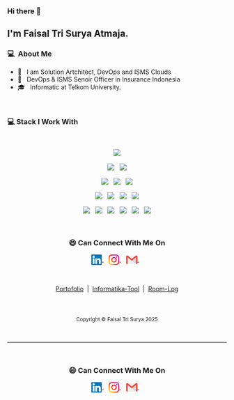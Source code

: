 ### Hi there 👋

## I'm Faisal Tri Surya Atmaja.

### 💻 &nbsp;About Me 

- 🤔 &nbsp; I am Solution Artchitect, DevOps and ISMS Clouds
- 🌁 &nbsp; DevOps & ISMS Senoir Officer in Insurance Indonesia
- 🎓 &nbsp; Informatic at Telkom University.


<br>






### 💻 Stack I Work With

<br>

<p  align="center">

<img src="https://img.shields.io/badge/jupyter-F3631D.svg?&style=for-the-badge&logo=jupyter&logoColor=white" height="25"/>
  </p>
  
<p  align="center">

<img src="https://img.shields.io/badge/Terraform-7B42BC?style=for-the-badge&logo=terraform&logoColor=white" height="25"/>  
  &nbsp;
<img src="https://img.shields.io/badge/Kubernetes-326CE5?style=for-the-badge&logo=kubernetes&logoColor=white" height="25"/>
  </p>
  
  <p  align="center">

  
<img src="https://img.shields.io/badge/Jenkins-D24939?style=for-the-badge&logo=jenkins&logoColor=white" height="25"/>
  &nbsp;
<img src="https://img.shields.io/badge/anaconda-42B029.svg?&style=for-the-badge&logo=anaconda&logoColor=white" height="25"/>
  &nbsp;
<img src="https://img.shields.io/badge/Docker-2496ED?style=for-the-badge&logo=docker&logoColor=white" height="25"/>  
 </p>
 
 <p  align="center">

  
<img src="https://img.shields.io/badge/Python-3776AB?style=for-the-badge&logo=python&logoColor=white" height="25">
  &nbsp;

<img src="https://img.shields.io/badge/C-00599C?style=for-the-badge&logo=c&logoColor=white" height="25">
&nbsp;
  
  <img src="https://img.shields.io/badge/Node.js-339933?style=for-the-badge&logo=node.js&logoColor=white" height="25">
&nbsp;
  
<img src="https://img.shields.io/badge/C%2B%2B-00599C?style=for-the-badge&logo=c%2B%2B&logoColor=white" height="25">
</p>
<p align="center">

<img src="https://img.shields.io/badge/Java-ED8B00?style=for-the-badge&logo=java&logoColor=white" height="25">
&nbsp;
  <img src="https://img.shields.io/badge/MySQL-00000F?style=for-the-badge&logo=mysql&logoColor=white" height="25">
&nbsp;
    <img src="https://img.shields.io/badge/conda-342B029.svg?&style=for-the-badge&logo=anaconda&logoColor=white" height="25">
&nbsp;
    <img src="https://img.shields.io/badge/Linux-FCC624?style=for-the-badge&logo=linux&logoColor=black" height="25">
&nbsp;
  <img src="https://img.shields.io/badge/sublime_text-%23575757.svg?&style=for-the-badge&logo=sublime-text&logoColor=important" height="25">
&nbsp;
  <img src="https://img.shields.io/badge/Visual_Studio_Code-0078D4?style=for-the-badge&logo=visual%20studio%20code&logoColor=white" height="25">

</p>
<br>

  <div align="center">
  <h3><b>😄 Can Connect With Me On</b></h3>
  </div>
<p align="center">
<a href="https://www.linkedin.com/in/faisal-tri-surya-atmaja-ba58ab137/" target="_blank">
  <img align="center" alt="Faisal Tri Surya A | Linkedin" width="24px" src="https://github.com/SatYu26/SatYu26/blob/master/Assets/Linkedin.svg" />
</a> &nbsp;&nbsp;
<a href="https://instagram.com/faisaltsa23?utm_medium=copy_link" target="_blank">
  <img align="center" alt="Faisal Tri Surya Atmaja | Instagram" width="24px" src="https://github.com/SatYu26/SatYu26/blob/master/Assets/Instagram.svg" />
</a> &nbsp;&nbsp;
<a href="mailto:faisaltsurya@gmail.com" >
  <img align="center" alt="Faisal Tri Surya Atmaja | Gmail" width="26px" src="https://github.com/SatYu26/SatYu26/blob/master/Assets/Gmail.svg" />
</a> &nbsp;&nbsp;
</p>

<br>

<div align="center">

<a href="https://portofolio.faisalproject.com/" target="_blank">Portofolio</a> &nbsp;|&nbsp;
<a href="https://tools-if.faisalproject.com/" target="_blank">Informatika-Tool</a> &nbsp;|&nbsp;
<a href="https://log-room.faisalproject.com/login" target="_blank">Room-Log</a>

<br><br>
<sub>Copyright &copy; Faisal Tri Surya 2025</sub>
</div>









  
  
  
<!-- <table border="0" align="center">
<tr border="0">
<td width="50%" align="center">
  
  <img  align="center"  src="https://github-readme-stats.vercel.app/api?username=FaisalT0435&theme=cobalt&show_icons=true&count_private=true" />
  <br></br>
  <img  title="🔥 Get streak stats for your profile at git.io/streak-stats" alt="Mark streak" src="https://github-readme-streak-stats.herokuapp.com/?user=FaisalT0435&theme=dark&hide_border=true" />


  
</td>

<td width="50%" align="center">

<!--   <img  align="center"  src="https://github-readme-stats.anuraghazra1.vercel.app/api/top-langs/?username=FaisalT0435&theme=dark&hide_border=true&no-bg=true&no-frame=true&langs_count=10"/>
   -->
<!--   </td>
</tr>
</table> --> 

<br>







</p> 
 <hr>
 
 <br>

  <div align="center">
  <h3><b>😄 Can Connect With Me On</b></h3>
  </div>
<p align="center">
<a href="https://www.linkedin.com/in/faisal-tri-surya-atmaja-ba58ab137/" target="_blank">
  <img align="center" alt="Faisal Tri Surya A | Linkedin" width="24px" src="https://github.com/SatYu26/SatYu26/blob/master/Assets/Linkedin.svg" />
</a> &nbsp;&nbsp;
<a href="https://instagram.com/faisaltsa23?utm_medium=copy_link" target="_blank">
  <img align="center" alt="Faisal Tri Surya Atmaja | Instagram" width="24px" src="https://github.com/SatYu26/SatYu26/blob/master/Assets/Instagram.svg" />
</a> &nbsp;&nbsp;
<a href="mailto:faisaltsurya@gmail.com" >
  <img align="center" alt="Faisal Tri Surya Atmaja | Gmail" width="26px" src="https://github.com/SatYu26/SatYu26/blob/master/Assets/Gmail.svg" />
</a> &nbsp;&nbsp;

<p>
  






